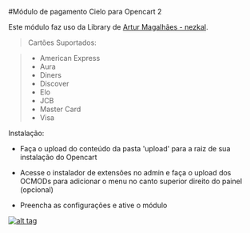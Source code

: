 #Módulo de pagamento Cielo para Opencart 2

Este módulo faz uso da Library de [Artur Magalhães - nezkal](https://github.com/nezkal/Cielo).

> Cartões Suportados:

> * American Express
> * Aura
> * Diners
> * Discover
> * Elo
> * JCB
> * Master Card
> * Visa

Instalação:

- Faça o upload do conteúdo da pasta 'upload' para a raiz de sua instalação do Opencart

- Acesse o instalador de extensões no admin e faça o upload dos OCMODs para adicionar o menu no canto superior direito do painel (opcional)

- Preencha as configurações e ative o módulo

[![alt tag](https://www.paypalobjects.com/pt_BR/BR/i/btn/btn_donateCC_LG.gif)](https://www.paypal.com/cgi-bin/webscr?cmd=_s-xclick&hosted_button_id=5R4RW3RXRNUR2)